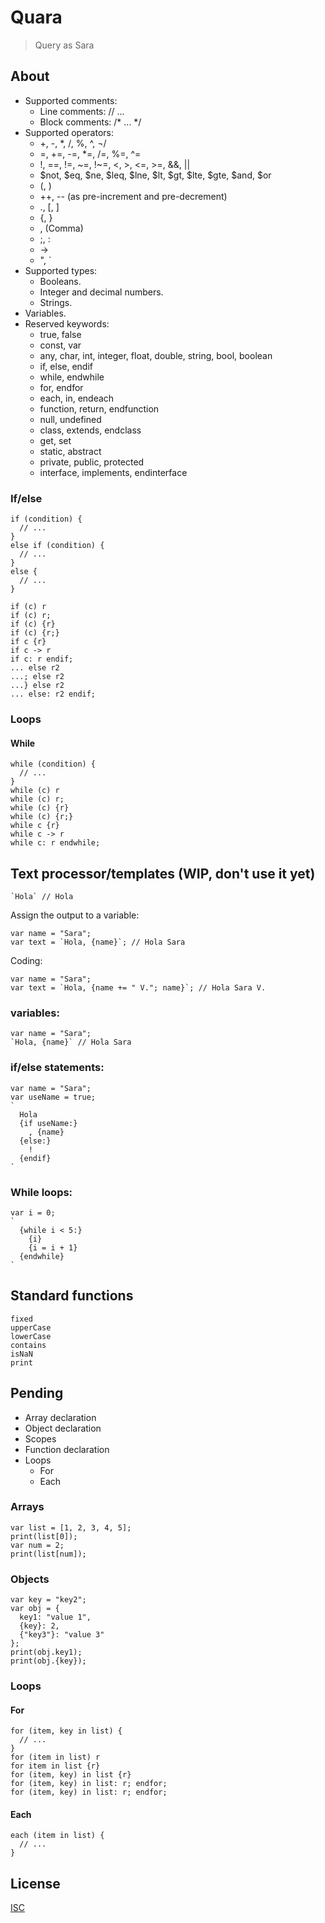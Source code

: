 # Quara
> Query as Sara

## About
- Supported comments:
  - Line comments: // ...
  - Block comments: /* ... */
- Supported operators:
  - +, -, *, /, %, ^, ¬/
  - =, +=, -=, *=, /=, %=, ^=
  - !, ==, !=, ~=, !~=, <, >, <=, >=, &&, ||
  - $not, $eq, $ne, $leq, $lne, $lt, $gt, $lte, $gte, $and, $or
  - (, )
  - ++, -- (as pre-increment and pre-decrement)
  - ., [, ]
  - {, }
  - , (Comma)
  - ;, :
  - ->
  - ", `
- Supported types:
  - Booleans.
  - Integer and decimal numbers.
  - Strings.
- Variables.
- Reserved keywords:
  - true, false
  - const, var
  - any, char, int, integer, float, double, string, bool, boolean
  - if, else, endif
  - while, endwhile
  - for, endfor
  - each, in, endeach
  - function, return, endfunction
  - null, undefined
  - class, extends, endclass
  - get, set
  - static, abstract
  - private, public, protected
  - interface, implements, endinterface


### If/else
```
if (condition) {
  // ...
}
else if (condition) {
  // ...
}
else {
  // ...
}

if (c) r
if (c) r;
if (c) {r}
if (c) {r;}
if c {r}
if c -> r
if c: r endif;
... else r2
...; else r2
...} else r2
... else: r2 endif;
```

### Loops

#### While
```
while (condition) {
  // ...
}
while (c) r
while (c) r;
while (c) {r}
while (c) {r;}
while c {r}
while c -> r
while c: r endwhile;
```

## Text processor/templates (WIP, don't use it yet)
```
`Hola` // Hola
```

Assign the output to a variable:
```
var name = "Sara";
var text = `Hola, {name}`; // Hola Sara
```

Coding:
```
var name = "Sara";
var text = `Hola, {name += " V."; name}`; // Hola Sara V.
```

### variables:
```
var name = "Sara";
`Hola, {name}` // Hola Sara
```

### if/else statements:
```
var name = "Sara";
var useName = true;
`
  Hola
  {if useName:}
    , {name}
  {else:}
    !
  {endif}
`
```

### While loops:
```
var i = 0;
`
  {while i < 5:}
    {i}
    {i = i + 1}
  {endwhile}
`
```

## Standard functions
```
fixed
upperCase
lowerCase
contains
isNaN
print
```

## Pending
- Array declaration
- Object declaration
- Scopes
- Function declaration
- Loops
  - For
  - Each

### Arrays
```
var list = [1, 2, 3, 4, 5];
print(list[0]);
var num = 2;
print(list[num]);
```

### Objects
```
var key = "key2";
var obj = {
  key1: "value 1",
  {key}: 2,
  {"key3"}: "value 3"
};
print(obj.key1);
print(obj.{key});
```

### Loops

#### For
```
for (item, key in list) {
  // ...
}
for (item in list) r
for item in list {r}
for (item, key) in list {r}
for (item, key) in list: r; endfor;
for (item, key) in list: r; endfor;
```

#### Each
```
each (item in list) {
  // ...
}
```

## License
[ISC](./LICENSE)